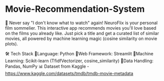# Movie-Recommendation-System
🍿 Never say "I don't know what to watch" again! NeuroFlix is your personal film sommelier. This interactive app recommends movies you'll love based on the films you already like. Just pick a title and get a curated list of similar movies, all powered by machine learning magic (cosine similarity on movie plots).

🛠️ Tech Stack
🐍Language: Python
👑Web Framework: Streamlit
🤖Machine Learning: Scikit-learn (TfidfVectorizer, cosine_similarity)
🚀Data Handling: Pandas, NumPy
📊 Dataset from Kaggle - https://www.kaggle.com/datasets/tmdb/tmdb-movie-metadata

